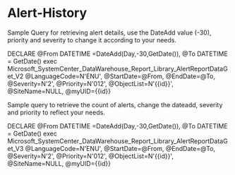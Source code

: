 # Alert-History
Sample Query for retrieving alert details, use the DateAdd value (-30), priority and severity to change it according to your needs.

DECLARE @From DATETIME =DateAdd(Day,-30,GetDate()), @To DATETIME = GetDate()
exec Microsoft_SystemCenter_DataWarehouse_Report_Library_AlertReportDataGet_V2 @LanguageCode=N'ENU',
@StartDate=@From,
@EndDate=@To,
@Severity=N'<Data><Value>2</Value></Data>',
@Priority=N'<Data><Value>0</Value><Value>1</Value><Value>2</Value></Data>',
@ObjectList=N'<Data><Objects><Object Use="Containment">{{id}}</Object></Objects></Data>',
@SiteName=NULL,
@myUID={{id}}

Sample query to retrieve the count of alerts, change the dateadd, severity and priority to reflect your needs. 

DECLARE @From DATETIME =DateAdd(Day,-30,GetDate()), @To DATETIME = GetDate()
exec Microsoft_SystemCenter_DataWarehouse_Report_Library_AlertReportDataGet_V3 @LanguageCode=N'ENU',
@StartDate=@From,
@EndDate=@To,
@Severity=N'<Data><Value>2</Value></Data>',
@Priority=N'<Data><Value>0</Value><Value>1</Value><Value>2</Value></Data>',
@ObjectList=N'<Data><Objects><Object Use="Containment">{{id}}</Object></Objects></Data>',
@SiteName=NULL,
@myUID={{id}}


